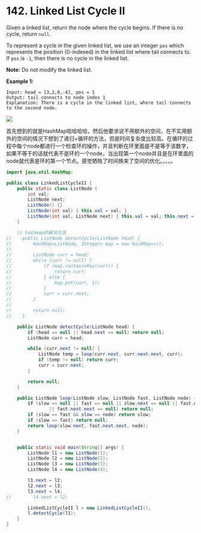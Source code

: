 
# 142. Linked List Cycle II

Given a linked list, return the node where the cycle begins. If there is no cycle, return `null`.

To represent a cycle in the given linked list, we use an integer `pos` which represents the position (0-indexed) in the linked list where tail connects to. If `pos` is `-1`, then there is no cycle in the linked list.

**Note:** Do not modify the linked list.

 

**Example 1:**

```
Input: head = [3,2,0,-4], pos = 1
Output: tail connects to node index 1
Explanation: There is a cycle in the linked list, where tail connects to the second node.
```

![](https://assets.leetcode.com/uploads/2018/12/07/circularlinkedlist.png)

首先想到的就是HashMap哈哈哈哈，然后他要求说不用额外的空间，在不实用额外的空间的情况下想到了递归+循环的方法，但是时间复杂度比较高。在循环的过程中每个node都进行一个检查环的操作，并且判断在环里面是不是等于该数字，如果不等于的话就代表不是环的一个node，当出现第一个node并且是在环里面的node就代表是环的第一个节点。感觉牺牲了时间换来了空间的优化。。。。。

```java
import java.util.HashMap;

public class LinkedListCycleII {
    public static class ListNode {
        int val;
        ListNode next;
        ListNode() {}
        ListNode(int val) { this.val = val; }
        ListNode(int val, ListNode next) { this.val = val; this.next = next; }
    }

    // hashmap的解决方法
//    public ListNode detectCycle(ListNode head) {
//        HashMap<ListNode, Integer> map = new HashMap<>();
//
//        ListNode curr = head;
//        while (curr != null) {
//            if (map.containsKey(curr)) {
//                return curr;
//            } else {
//                map.put(curr, 1);
//            }
//            curr = curr.next;
//        }
//
//        return null;
//    }

    public ListNode detectCycle(ListNode head) {
        if (head == null || head.next == null) return null;
        ListNode curr = head;

        while (curr.next != null) {
            ListNode temp = loop(curr.next, curr.next.next, curr);
            if (temp != null) return curr;
            curr = curr.next;
        }

        return null;
    }

    public ListNode loop(ListNode slow, ListNode fast, ListNode node) {
        if (slow == null || fast == null || slow.next == null || fast.next == null
                || fast.next.next == null) return null;
        if (slow == fast && slow == node) return slow;
        if (slow == fast) return null;
        return loop(slow.next, fast.next.next, node);
    }


    public static void main(String[] args) {
        ListNode l1 = new ListNode(1);
        ListNode l2 = new ListNode(2);
        ListNode l3 = new ListNode(3);
        ListNode l4 = new ListNode(4);

        l1.next = l2;
        l2.next = l3;
        l3.next = l4;
//        l4.next = l2;

        LinkedListCycleII l = new LinkedListCycleII();
        l.detectCycle(l1);
    }
}
```